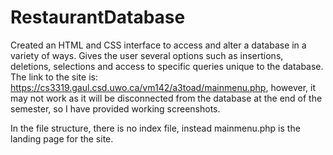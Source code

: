# RestaurantDatabase

Created an HTML and CSS interface to access and alter a database in a variety of ways. Gives the user several options such as insertions, deletions, selections and access to specific queries unique to the database. The link to the site is: https://cs3319.gaul.csd.uwo.ca/vm142/a3toad/mainmenu.php, however, it may not work as it will be disconnected from the database at the end of the semester, so I have provided working screenshots. 

In the file structure, there is no index file, instead mainmenu.php is the landing page for the site.
